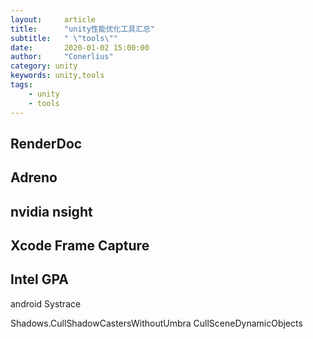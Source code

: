 ```yaml
---
layout:     article
title:      "unity性能优化工具汇总"
subtitle:   " \"tools\""
date:       2020-01-02 15:00:00
author:     "Conerlius"
category: unity
keywords: unity,tools
tags:
    - unity
    - tools
---
```


## RenderDoc

## Adreno

## nvidia nsight

## Xcode Frame Capture

## Intel GPA



android Systrace

Shadows.CullShadowCastersWithoutUmbra
CullSceneDynamicObjects